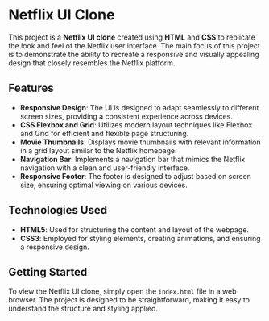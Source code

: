 # Netflix UI Clone

This project is a **Netflix UI clone** created using **HTML** and **CSS** to replicate the look and feel of the Netflix user interface. The main focus of this project is to demonstrate the ability to recreate a responsive and visually appealing design that closely resembles the Netflix platform.

## Features

- **Responsive Design**: The UI is designed to adapt seamlessly to different screen sizes, providing a consistent experience across devices.
- **CSS Flexbox and Grid**: Utilizes modern layout techniques like Flexbox and Grid for efficient and flexible page structuring.
- **Movie Thumbnails**: Displays movie thumbnails with relevant information in a grid layout similar to the Netflix homepage.
- **Navigation Bar**: Implements a navigation bar that mimics the Netflix navigation with a clean and user-friendly interface.
- **Responsive Footer**: The footer is designed to adjust based on screen size, ensuring optimal viewing on various devices.

## Technologies Used

- **HTML5**: Used for structuring the content and layout of the webpage.
- **CSS3**: Employed for styling elements, creating animations, and ensuring a responsive design.

## Getting Started

To view the Netflix UI clone, simply open the `index.html` file in a web browser. The project is designed to be straightforward, making it easy to understand the structure and styling applied.


